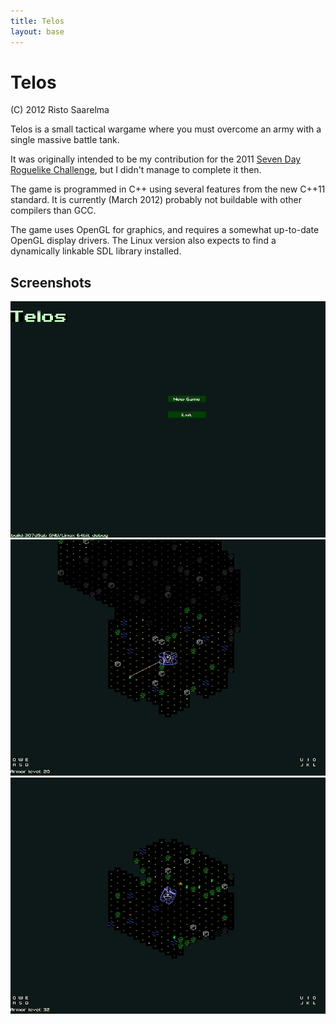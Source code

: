 ```yaml
---
title: Telos
layout: base
---
```


Telos
=====

(C) 2012 Risto Saarelma

Telos is a small tactical wargame where you must overcome an army with a
single massive battle tank.

It was originally intended to be my contribution for the 2011 [Seven Day
Roguelike Challenge](http://roguebasin.roguelikedevelopment.org/index.php/7DRL_Contest_2011), but
I didn't manage to complete it then.

The game is programmed in C++ using several features from the new C++11
standard. It is currently (March 2012) probably not buildable with other
compilers than GCC.

The game uses OpenGL for graphics, and requires a somewhat up-to-date OpenGL
display drivers. The Linux version also expects to find a dynamically linkable
SDL library installed.

Screenshots
-----------

![shot1](img/telos-1.png)
![shot2](img/telos-2.png)
![shot3](img/telos-3.png)
